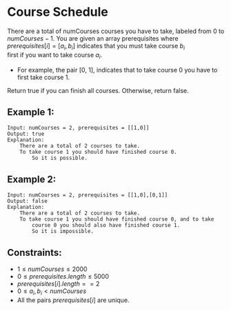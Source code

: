 # Course Schedule

There are a total of numCourses courses you have to take, labeled from 
0 to $numCourses - 1$. You are given an array prerequisites where  
$prerequisites[i] = [a_i, b_i]$ indicates that you must take course $b_i$  
first if you want to take course $a_i$.

* For example, the pair [0, 1], indicates that to take course 0 you have to  
first take course 1.

Return true if you can finish all courses. Otherwise, return false.

 

## Example 1:

    Input: numCourses = 2, prerequisites = [[1,0]]
    Output: true
    Explanation: 
        There are a total of 2 courses to take. 
        To take course 1 you should have finished course 0. 
            So it is possible.

## Example 2:

    Input: numCourses = 2, prerequisites = [[1,0],[0,1]]
    Output: false
    Explanation: 
        There are a total of 2 courses to take. 
        To take course 1 you should have finished course 0, and to take 
            course 0 you should also have finished course 1. 
            So it is impossible.

 

## Constraints:

* $1 \le numCourses \le 2000$
* $0 \le prerequisites.length \le 5000$
* $prerequisites[i].length == 2$
* $0 \le a_i, b_i < numCourses$
* All the pairs $prerequisites[i]$ are unique.

